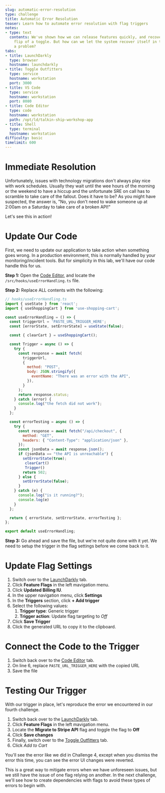 ```yaml
---
slug: automatic-error-resolution
type: challenge
title: Automatic Error Resolution
teaser: Learn how to automate error resolution with flag triggers
notes:
- type: text
  contents: We've shown how we can release features quickly, and recover with the
    flip of a toggle. But how can we let the system recover itself in the event of
    a problem?
tabs:
- title: LaunchDarkly
  type: browser
  hostname: launchdarkly
- title: Toggle Outfitters
  type: service
  hostname: workstation
  port: 3000
- title: VS Code
  type: service
  hostname: workstation
  port: 8080
- title: Code Editor
  type: code
  hostname: workstation
  path: /opt/ld/talkin-ship-workshop-app
- title: Shell
  type: terminal
  hostname: workstation
difficulty: basic
timelimit: 600
---
```


# Immediate Resolution

Unfortunately, issues with technology migrations don't always play nice with work schedules. Usually they wait until the wee hours of the morning or the weekend to have a hiccup and the unfortunate SRE on call has to scramble to take care of the fallout. Does it have to be? As you might have suspected, the answer is, "No, you don't need to wake someone up at 2:00am on a Saturday to take care of a broken API!"

Let's see this in action!

# Update Our Code

First, we need to update our application to take action when something goes wrong. In a production environment, this is normally handled by your monitoring/incident tools. But for simplicity in this lab, we'll have our code handle this for us.

**Step 1:** Open the [Code Editor](#tab-2), and locate the `/src/hooks/useErrorHandling.ts` file.

**Step 2:** Replace ALL contents with the following:
```js
// hooks/useErrorHandling.ts
import { useState } from 'react';
import { useShoppingCart } from 'use-shopping-cart';

const useErrorHandling = () => {
  const triggerUrl = 'PASTE_URL_TRIGGER_HERE';
  const [errorState, setErrorState] = useState(false);

  const { clearCart } = useShoppingCart();

  const Trigger = async () => {
    try {
      const response = await fetch(
        triggerUrl,  
        {
          method: "POST",
          body: JSON.stringify({
            eventName: "There was an error with the API",
          }),
        }
      );
      return response.status;
    } catch (error) {
      console.log("the fetch did not work");
    }
  };

  const errorTesting = async () => {
    try {
      const response = await fetch("/api/checkout", {
        method: "GET",
        headers: { "Content-Type": "application/json" },
      });
      const jsonData = await response.json();
      if (jsonData == "the API is unreachable") {
        setErrorState(true);
         clearCart()
         Trigger()
        return 502;
      } else {
        setErrorState(false);
      }
    } catch (e) {
      console.log("is it running?");
      console.log(e)
    }
  };

  return { errorState, setErrorState, errorTesting };
};

export default useErrorHandling;
```

**Step 3:** Go ahead and save the file, but we're not quite done with it yet. We need to setup the trigger in the flag settings before we come back to it.

# Update Flag Settings

1. Switch over to the [LaunchDarkly](#tab-0) tab.
1. Click **Feature Flags** in the left mavigation menu.
1. Click **Updated Billing IU**.
1. In the upper navigation menu, click **Settings**
1. In the **Triggers** section, click **+ Add trigger**
1. Select the following values:
   1. **Trigger type**: Generic trigger
   1. **Trigger action**: Update flag targeting to *Off*
1. Click **Save Trigger**
1. Click the generated URL to copy it to the clipboard.

# Connect the Code to the Trigger

1. Switch back over to the [Code Editor](#tab-2) tab.
1. On line 6, replace `PASTE_URL_TRIGGER_HERE` with the copied URL
1. Save the file

# Testing Our Trigger

With our trigger in place, let's reproduce the error we encountered in our fourth challenge.

1. Switch back over to the [LaunchDarkly](#tab-0) tab.
1. Click **Feature Flags** in the left mavigation menu.
1. Locate the **Migrate to Stripe API** flag and toggle the flag to **Off**
1. Click **Save changes**
1. Finally, switch over to the [Toggle Outfitters](#tab-1) tab.
1. Click *Add to Cart*

You'll see the error like we did in Challenge 4, except when you dismiss the error this time, you can see the error UI changes were reverted.

This is a great way to mitigate errors when we have unforeseen issues, but we still have the issue of one flag relying on another. In the next challenge, we'll see how to create dependencies with flags to avoid these types of errors to begin with.
